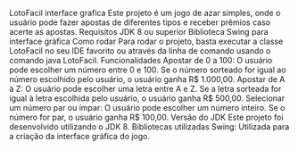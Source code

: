 LotoFacil interface grafica
Este projeto é um jogo de azar simples, onde o usuário pode fazer apostas de diferentes tipos e receber prêmios caso acerte as apostas.
Requisitos
JDK 8 ou superior
Biblioteca Swing para interface gráfica
Como rodar
Para rodar o projeto, basta executar a classe LotoFacil no seu IDE favorito ou através da linha de comando usando o comando java LotoFacil.
Funcionalidades
Apostar de 0 a 100: O usuário pode escolher um número entre 0 e 100. Se o número sorteado for igual ao número escolhido pelo usuário, o usuário ganha R$ 1.000,00.
Apostar de A à Z: O usuário pode escolher uma letra entre A e Z. Se a letra sorteada for igual à letra escolhida pelo usuário, o usuário ganha R$ 500,00.
Selecionar um número par ou ímpar: O usuário pode escolher um número inteiro. Se o número for par, o usuário ganha R$ 100,00.
Versão do JDK
Este projeto foi desenvolvido utilizando o JDK 8.
Bibliotecas utilizadas
Swing: Utilizada para a criação da interface gráfica do jogo.
